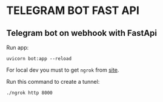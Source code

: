 # TELEGRAM BOT FAST API

## Telegram bot on webhook with FastApi

Run app:

`uvicorn bot:app --reload`

For local dev you must to get `ngrok` from [site](https://dashboard.ngrok.com/get-started/setup/windows).

Run this command to create a tunnel:

`./ngrok http 8000`